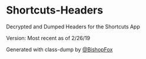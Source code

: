 # Shortcuts-Headers
Decrypted and Dumped Headers for the Shortcuts App

Version: Most recent as of 2/26/19

Generated with class-dump by [@BishopFox](https://github.com/BishopFox)
